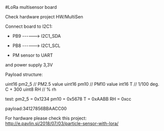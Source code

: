 #LoRa multisensor board

Check hardware project HW/MultiSen

Connect board to I2C1: 
*	PB9     ------> I2C1_SDA
*	PB8     ------> I2C1_SCL 

* 	PM sensor to UART

and power supply 3,3V

Payload structure: 

uint16 pm2_5		// PM2.5 value
uint16 pm10			// PM10 value
int16 T				// 1/100 deg. C + 300
uint8 RH			// % rh

test: 
pm2_5 = 0x1234
pm10 = 0x5678
T = 0xAABB
RH = 0xcc

payload:34127856BBAACC00


For hardware please check this project: http://e.pavlin.si/2018/07/03/particle-sensor-with-lora/